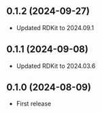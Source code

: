 ## 0.1.2 (2024-09-27)

- Updated RDKit to 2024.09.1

## 0.1.1 (2024-09-08)

- Updated RDKit to 2024.03.6

## 0.1.0 (2024-08-09)

- First release
